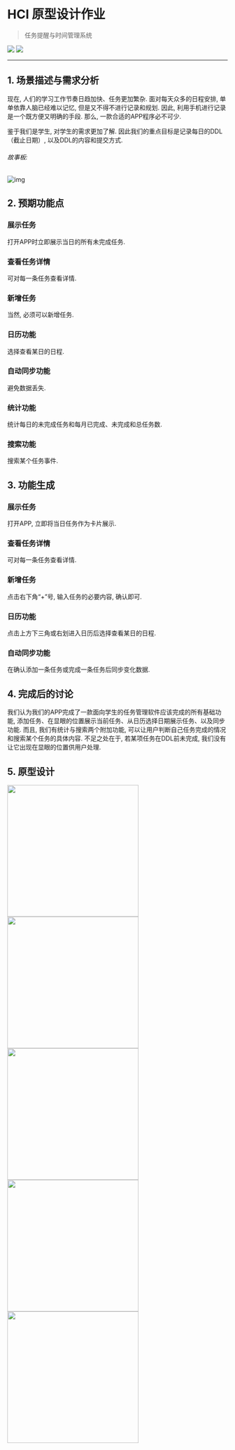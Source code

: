 # HCI 原型设计作业

>任务提醒与时间管理系统

![](https://badgen.net/badge/**/1751130/blue)  ![](https://badgen.net/badge/****/1751576/cyan)

--------


## 1. 场景描述与需求分析

现在, 人们的学习工作节奏日趋加快、任务更加繁杂. 面对每天众多的日程安排, 单单依靠人脑已经难以记忆, 但是又不得不进行记录和规划. 因此, 利用手机进行记录是一个既方便又明确的手段. 那么, 一款合适的APP程序必不可少.  

鉴于我们是学生, 对学生的需求更加了解. 因此我们的重点目标是记录每日的DDL（截止日期）, 以及DDL的内容和提交方式. 

###### 故事板: 

![img](hci故事版.png)

## 2. 预期功能点

### 展示任务

打开APP时立即展示当日的所有未完成任务.  

### 查看任务详情

可对每一条任务查看详情.  

### 新增任务

当然, 必须可以新增任务.  

### 日历功能

选择查看某日的日程.  

### 自动同步功能

避免数据丢失.  

### 统计功能

统计每日的未完成任务和每月已完成、未完成和总任务数.  

### 搜索功能

搜索某个任务事件. 

## 3. 功能生成

### 展示任务

打开APP, 立即将当日任务作为卡片展示.  

### 查看任务详情

可对每一条任务查看详情.  

### 新增任务

点击右下角“+”号, 输入任务的必要内容, 确认即可.  

### 日历功能

点击上方下三角或右划进入日历后选择查看某日的日程.  

### 自动同步功能

在确认添加一条任务或完成一条任务后同步变化数据.  


## 4. 完成后的讨论

我们认为我们的APP完成了一款面向学生的任务管理软件应该完成的所有基础功能, 添加任务、在显眼的位置展示当前任务、从日历选择日期展示任务、以及同步功能. 而且, 我们有统计与搜索两个附加功能, 可以让用户判断自己任务完成的情况和搜索某个任务的具体内容. 
不足之处在于, 若某项任务在DDL前未完成, 我们没有让它出现在显眼的位置供用户处理. 

## 5. 原型设计

<img src="prototype/主页@3x.png" width="300px">
<img src="prototype/主页-2@3x.png" width="300px">
<img src="prototype/主页-3@3x.png" width="300px">
<img src="prototype/计划详情@3x.png" width="300px">
<img src="prototype/侧边栏@3x.png" width="300px">
